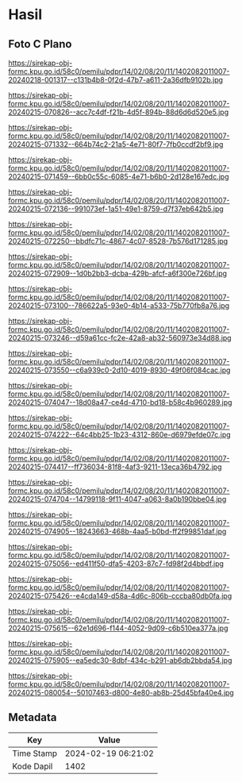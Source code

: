 # Hasil

## Foto C Plano

https://sirekap-obj-formc.kpu.go.id/58c0/pemilu/pdpr/14/02/08/20/11/1402082011007-20240218-001317--c131b4b8-0f2d-47b7-a611-2a36dfb9102b.jpg

https://sirekap-obj-formc.kpu.go.id/58c0/pemilu/pdpr/14/02/08/20/11/1402082011007-20240215-070826--acc7c4df-f21b-4d5f-894b-88d6d6d520e5.jpg

https://sirekap-obj-formc.kpu.go.id/58c0/pemilu/pdpr/14/02/08/20/11/1402082011007-20240215-071332--664b74c2-21a5-4e71-80f7-7fb0ccdf2bf9.jpg

https://sirekap-obj-formc.kpu.go.id/58c0/pemilu/pdpr/14/02/08/20/11/1402082011007-20240215-071459--6bb0c55c-6085-4e71-b6b0-2d128e167edc.jpg

https://sirekap-obj-formc.kpu.go.id/58c0/pemilu/pdpr/14/02/08/20/11/1402082011007-20240215-072136--991073ef-1a51-49e1-8759-d7f37eb642b5.jpg

https://sirekap-obj-formc.kpu.go.id/58c0/pemilu/pdpr/14/02/08/20/11/1402082011007-20240215-072250--bbdfc71c-4867-4c07-8528-7b576d171285.jpg

https://sirekap-obj-formc.kpu.go.id/58c0/pemilu/pdpr/14/02/08/20/11/1402082011007-20240215-072909--1d0b2bb3-dcba-429b-afcf-a6f300e726bf.jpg

https://sirekap-obj-formc.kpu.go.id/58c0/pemilu/pdpr/14/02/08/20/11/1402082011007-20240215-073100--786622a5-93e0-4b14-a533-75b770fb8a76.jpg

https://sirekap-obj-formc.kpu.go.id/58c0/pemilu/pdpr/14/02/08/20/11/1402082011007-20240215-073246--d59a61cc-fc2e-42a8-ab32-560973e34d88.jpg

https://sirekap-obj-formc.kpu.go.id/58c0/pemilu/pdpr/14/02/08/20/11/1402082011007-20240215-073550--c6a939c0-2d10-4019-8930-49f06f084cac.jpg

https://sirekap-obj-formc.kpu.go.id/58c0/pemilu/pdpr/14/02/08/20/11/1402082011007-20240215-074047--18d08a47-ce4d-4710-bd18-b58c4b960289.jpg

https://sirekap-obj-formc.kpu.go.id/58c0/pemilu/pdpr/14/02/08/20/11/1402082011007-20240215-074222--64c4bb25-1b23-4312-860e-d6979efde07c.jpg

https://sirekap-obj-formc.kpu.go.id/58c0/pemilu/pdpr/14/02/08/20/11/1402082011007-20240215-074417--ff736034-81f8-4af3-9211-13eca36b4792.jpg

https://sirekap-obj-formc.kpu.go.id/58c0/pemilu/pdpr/14/02/08/20/11/1402082011007-20240215-074704--14799118-9f11-4047-a063-8a0b190bbe04.jpg

https://sirekap-obj-formc.kpu.go.id/58c0/pemilu/pdpr/14/02/08/20/11/1402082011007-20240215-074905--18243663-468b-4aa5-b0bd-ff2f99851daf.jpg

https://sirekap-obj-formc.kpu.go.id/58c0/pemilu/pdpr/14/02/08/20/11/1402082011007-20240215-075056--ed411f50-dfa5-4203-87c7-fd98f2d4bbdf.jpg

https://sirekap-obj-formc.kpu.go.id/58c0/pemilu/pdpr/14/02/08/20/11/1402082011007-20240215-075426--e4cda149-d58a-4d6c-806b-cccba80db0fa.jpg

https://sirekap-obj-formc.kpu.go.id/58c0/pemilu/pdpr/14/02/08/20/11/1402082011007-20240215-075615--62e1d696-f144-4052-9d09-c6b510ea377a.jpg

https://sirekap-obj-formc.kpu.go.id/58c0/pemilu/pdpr/14/02/08/20/11/1402082011007-20240215-075905--ea5edc30-8dbf-434c-b291-ab6db2bbda54.jpg

https://sirekap-obj-formc.kpu.go.id/58c0/pemilu/pdpr/14/02/08/20/11/1402082011007-20240215-080054--50107463-d800-4e80-ab8b-25d45bfa40e4.jpg


## Metadata

| Key        | Value               |
| ---------- | ------------------- |
| Time Stamp | 2024-02-19 06:21:02 |
| Kode Dapil | 1402                |



